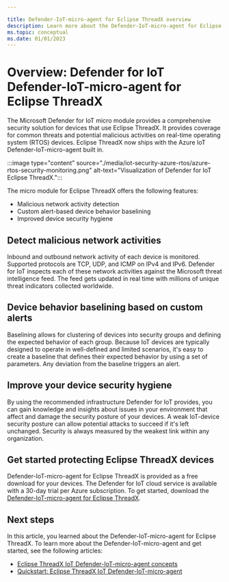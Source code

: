 ```yaml
---

title: Defender-IoT-micro-agent for Eclipse ThreadX overview
description: Learn more about the Defender-IoT-micro-agent for Eclipse ThreadX support and implementation as part of Microsoft Defender for IoT.
ms.topic: conceptual
ms.date: 01/01/2023
---
```


# Overview: Defender for IoT Defender-IoT-micro-agent for Eclipse ThreadX

The Microsoft Defender for IoT micro module provides a comprehensive security solution for devices that use Eclipse ThreadX. It provides coverage for common threats and potential malicious activities on real-time operating system (RTOS) devices. Eclipse ThreadX now ships with the Azure IoT Defender-IoT-micro-agent built in.
<!-- is this image oK? -->
:::image type="content" source="./media/iot-security-azure-rtos/azure-rtos-security-monitoring.png" alt-text="Visualization of Defender for IoT Eclipse ThreadX.":::

The micro module for Eclipse ThreadX offers the following features:

- Malicious network activity detection
- Custom alert-based device behavior baselining
- Improved device security hygiene

## Detect malicious network activities

Inbound and outbound network activity of each device is monitored. Supported protocols are TCP, UDP, and ICMP on IPv4 and IPv6. Defender for IoT inspects each of these network activities against the Microsoft threat intelligence feed. The feed gets updated in real time with millions of unique threat indicators collected worldwide.

## Device behavior baselining based on custom alerts

Baselining allows for clustering of devices into security groups and defining the expected behavior of each group. Because IoT devices are typically designed to operate in well-defined and limited scenarios, it's easy to create a baseline that defines their expected behavior by using a set of parameters. Any deviation from the baseline triggers an alert.

## Improve your device security hygiene

By using the recommended infrastructure Defender for IoT provides, you can gain knowledge and insights about issues in your environment that affect and damage the security posture of your devices. A weak IoT-device security posture can allow potential attacks to succeed if it's left unchanged. Security is always measured by the weakest link within any organization.

## Get started protecting Eclipse ThreadX devices

Defender-IoT-micro-agent for Eclipse ThreadX is provided as a free download for your devices. The Defender for IoT cloud service is available with a 30-day trial per Azure subscription. To get started, download the [Defender-IoT-micro-agent for Eclipse ThreadX](https://github.com/MicrosoftDocs/azure-docs/blob/master/articles/defender-for-iot/device-builders/iot-security-azure-rtos.md).

## Next steps

In this article, you learned about the Defender-IoT-micro-agent for Eclipse ThreadX. To learn more about the Defender-IoT-micro-agent and get started, see the following articles:

- [Eclipse ThreadX IoT Defender-IoT-micro-agent concepts](concept-rtos-security-module.md)
- [Quickstart: Eclipse ThreadX IoT Defender-IoT-micro-agent](./how-to-azure-rtos-security-module.md)